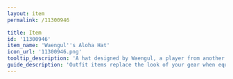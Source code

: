 ```yaml
---
layout: item
permalink: /11300946

title: Item
id: '11300946'
item_name: 'Waengul''s Aloha Hat'
icon_url: '11300946.png'
tooltip_description: 'A hat designed by Waengul, a player from another region. It''s adorned with a beautiful flower.'
guide_description: 'Outfit items replace the look of your gear when equipped.'
---
```

